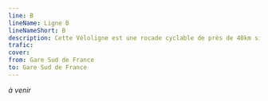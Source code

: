 ```yaml
---
line: B
lineName: Ligne B
lineNameShort: B
description: Cette Véloligne est une rocade cyclable de près de 40km située au delà de la 2ème couronne de Montpellier
trafic: 
cover: 
from: Gare Sud de France
to: Gare Sud de France
---
```


*à venir*